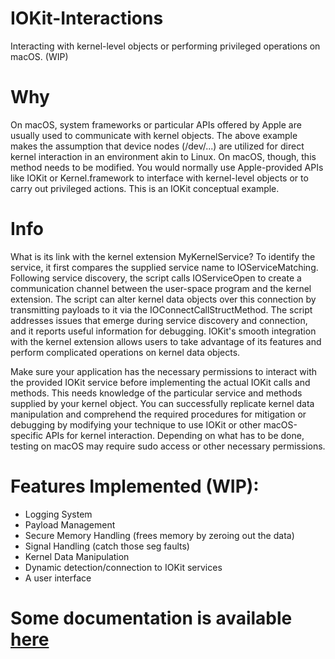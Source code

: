 #  IOKit-Interactions

Interacting with kernel-level objects or performing privileged operations on macOS. (WIP)

#  Why

On macOS, system frameworks or particular APIs offered by Apple are usually used to communicate with kernel objects. The above example makes the assumption that device nodes (/dev/...) are utilized for direct kernel interaction in an environment akin to Linux. On macOS, though, this method needs to be modified. You would normally use Apple-provided APIs like IOKit or Kernel.framework to interface with kernel-level objects or to carry out privileged actions. This is an IOKit conceptual example.

#  Info

What is its link with the kernel extension MyKernelService? To identify the service, it first compares the supplied service name to IOServiceMatching. Following service discovery, the script calls IOServiceOpen to create a communication channel between the user-space program and the kernel extension. The script can alter kernel data objects over this connection by transmitting payloads to it via the IOConnectCallStructMethod. The script addresses issues that emerge during service discovery and connection, and it reports useful information for debugging. IOKit's smooth integration with the kernel extension allows users to take advantage of its features and perform complicated operations on kernel data objects.

Make sure your application has the necessary permissions to interact with the provided IOKit service before implementing the actual IOKit calls and methods. This needs knowledge of the particular service and methods supplied by your kernel object. You can successfully replicate kernel data manipulation and comprehend the required procedures for mitigation or debugging by modifying your technique to use IOKit or other macOS-specific APIs for kernel interaction. Depending on what has to be done, testing on macOS may require sudo access or other necessary permissions.

#  Features Implemented (WIP):

- Logging System
- Payload Management
- Secure Memory Handling (frees memory by zeroing out the data)
- Signal Handling (catch those seg faults)
- Kernel Data Manipulation
- Dynamic detection/connection to IOKit services 
- A user interface

#  Some documentation is available [here](https://github.com/rsprbp/iokit-interactions/blob/main/DOCS)
